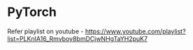 # PyTorch
Refer playlist on youtube - https://www.youtube.com/playlist?list=PLKnIA16_Rmvboy8bmDCjwNHgTaYH2puK7
